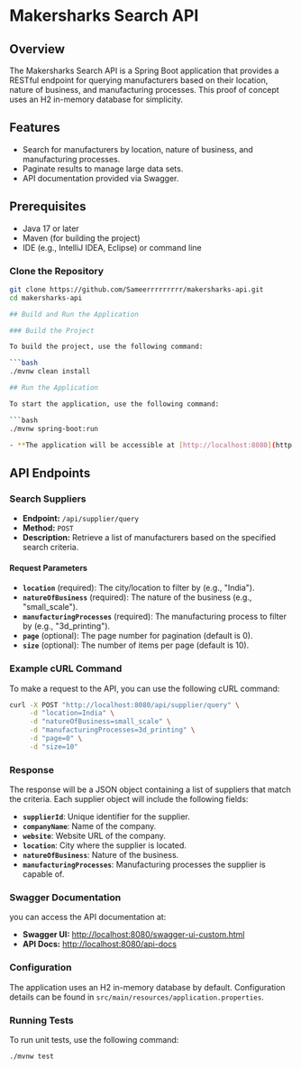 # Makersharks Search API

## Overview

The Makersharks Search API is a Spring Boot application that provides a RESTful endpoint for querying manufacturers based on their location, nature of business, and manufacturing processes. This proof of concept uses an H2 in-memory database for simplicity.

## Features

- Search for manufacturers by location, nature of business, and manufacturing processes.
- Paginate results to manage large data sets.
- API documentation provided via Swagger.

## Prerequisites

- Java 17 or later
- Maven (for building the project)
- IDE (e.g., IntelliJ IDEA, Eclipse) or command line

### Clone the Repository

```bash
git clone https://github.com/Sameerrrrrrrrr/makersharks-api.git
cd makersharks-api

## Build and Run the Application

### Build the Project

To build the project, use the following command:

```bash
./mvnw clean install

## Run the Application

To start the application, use the following command:

```bash
./mvnw spring-boot:run

- **The application will be accessible at [http://localhost:8080](http://localhost:8080).**
```
## API Endpoints

### Search Suppliers

- **Endpoint:** `/api/supplier/query`
- **Method:** `POST`
- **Description:** Retrieve a list of manufacturers based on the specified search criteria.

#### Request Parameters

- **`location`** (required): The city/location to filter by (e.g., "India").
- **`natureOfBusiness`** (required): The nature of the business (e.g., "small_scale").
- **`manufacturingProcesses`** (required): The manufacturing process to filter by (e.g., "3d_printing").
- **`page`** (optional): The page number for pagination (default is 0).
- **`size`** (optional): The number of items per page (default is 10).

### Example cURL Command

To make a request to the API, you can use the following cURL command:

```bash
curl -X POST "http://localhost:8080/api/supplier/query" \
     -d "location=India" \
     -d "natureOfBusiness=small_scale" \
     -d "manufacturingProcesses=3d_printing" \
     -d "page=0" \
     -d "size=10"
```
### Response

The response will be a JSON object containing a list of suppliers that match the criteria. Each supplier object will include the following fields:

- **`supplierId`**: Unique identifier for the supplier.
- **`companyName`**: Name of the company.
- **`website`**: Website URL of the company.
- **`location`**: City where the supplier is located.
- **`natureOfBusiness`**: Nature of the business.
- **`manufacturingProcesses`**: Manufacturing processes the supplier is capable of.

### Swagger Documentation
 you can access the API documentation at:

- **Swagger UI:** [http://localhost:8080/swagger-ui-custom.html](http://localhost:8080/swagger-ui-custom.html)
- **API Docs:** [http://localhost:8080/api-docs](http://localhost:8080/api-docs)

### Configuration

The application uses an H2 in-memory database by default. Configuration details can be found in `src/main/resources/application.properties`.

### Running Tests

To run unit tests, use the following command:

```bash
./mvnw test
```
